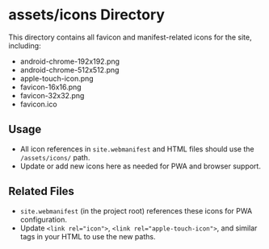 # assets/icons Directory

This directory contains all favicon and manifest-related icons for the site, including:
- android-chrome-192x192.png
- android-chrome-512x512.png
- apple-touch-icon.png
- favicon-16x16.png
- favicon-32x32.png
- favicon.ico

## Usage
- All icon references in `site.webmanifest` and HTML files should use the `/assets/icons/` path.
- Update or add new icons here as needed for PWA and browser support.

## Related Files
- `site.webmanifest` (in the project root) references these icons for PWA configuration.
- Update `<link rel="icon">`, `<link rel="apple-touch-icon">`, and similar tags in your HTML to use the new paths.

